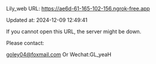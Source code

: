 Lily_web URL: https://ae6d-61-165-102-156.ngrok-free.app

Updated at: 2024-12-09 12:49:41

If you cannot open this URL, the server might be down.

Please contact: 

goley04@foxmail.com Or Wechat:GL_yeaH
